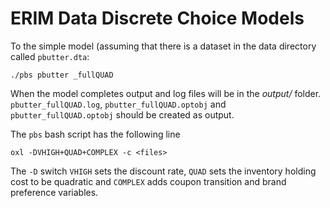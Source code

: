 # ERIM Data Discrete Choice Models

To the simple model (assuming that there is a dataset in the data directory called `pbutter.dta`:

```
./pbs pbutter _fullQUAD
```

When the model completes output and log files will be in the *output/* folder. `pbutter_fullQUAD.log`,
`pbutter_fullQUAD.optobj` and `pbutter_fullQUAD.optobj` should be created as output.

The `pbs` bash script has the following line

```
oxl -DVHIGH+QUAD+COMPLEX -c <files>
```

The `-D` switch `VHIGH` sets the discount rate, `QUAD` sets the inventory holding cost to be quadratic
and `COMPLEX` adds coupon transition and brand preference variables.
